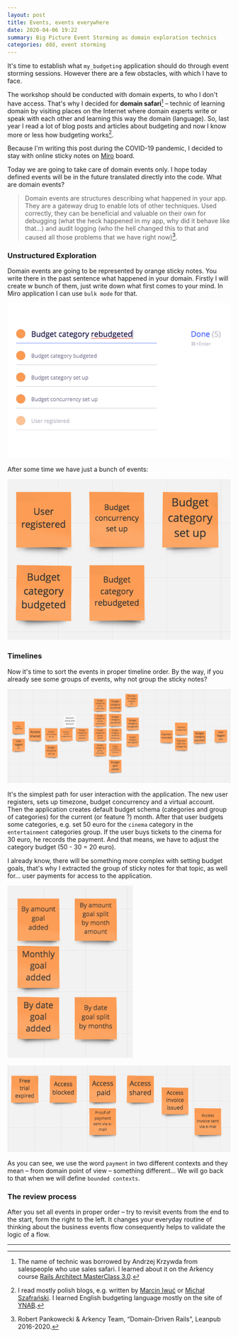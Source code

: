 ```yaml
---
layout: post
title: Events, events everywhere
date: 2020-04-06 19:22
summary: Big Picture Event Storming as domain exploration technics
categories: ddd, event storming
---
```

It's time to establish what `my_budgeting` application should do through event storming sessions. However there are a few obstacles, with which I have to face.

The workshop should be conducted with domain experts, to who I don't have access. That's why I decided for __domain safari__[^1] – technic of learning domain by visiting places on the Internet where domain experts write or speak with each other and learning this way the domain (language). So, last year I read a lot of blog posts and articles about budgeting and now I know more or less how budgeting works[^2].

Because I'm writing this post during the COVID-19 pandemic, I decided to stay with online sticky notes on [Miro](https://miro.com/) board.

Today we are going to take care of domain events only. I hope today defined events will be in the future translated directly into the code. What are domain events?

> Domain events are structures describing what happened in your app. They are a gateway drug to enable lots of other techniques. Used correctly, they can be beneficial and valuable on their own for debugging (what the heck happened in my app, why did it behave like that…) and audit logging (who the hell changed this to that and caused all those problems that we have right now)[^3].

### Unstructured Exploration
Domain events are going to be represented by orange sticky notes. You write there in the past sentence what happened in your domain. Firstly I will create w bunch of them, just write down what first comes to your mind. In Miro application I can use `bulk mode` for that.

![Miro bulk mode](assets/2020-04-06-events-events-everywhere/bulk_mode.png)

After some time we have just a bunch of events:

![Bunch of events](assets/2020-04-06-events-events-everywhere/bunch_of_events.png)

### Timelines
Now it's time to sort the events in proper timeline order. By the way, if you already see some groups of events, why not group the sticky notes?

_![Events in order](assets/2020-04-06-events-events-everywhere/events_in_order.png)_

It's the simplest path for user interaction with the application. The new user registers, sets up timezone, budget concurrency and a virtual account. Then the application creates default budget schema (categories and group of categories) for the current (or feature ?) month. After that user budgets some categories, e.g. set 50 euro for the `cinema` category in the `entertainment` categories group. If the user buys tickets to the cinema for 30 euro, he records the payment. And that means, we have to adjust the category budget (50 - 30 = 20 euro).

I already know, there will be something more complex with setting budget goals, that's why I extracted the group of sticky notes for that topic, as well for... user payments for access to the application.

![Events in order](assets/2020-04-06-events-events-everywhere/goal_setting.png)

![Events in order](assets/2020-04-06-events-events-everywhere/access_payment.png)

As you can see, we use the word `payment` in two different contexts and they mean – from domain point of view – something different... We will go back to that when we will define `bounded contexts`.

### The review process
After you set all events in proper order – try to revisit events from the end to the start, form the right to the left. It changes your everyday routine of thinking about the business events flow consequently helps to validate the logic of a flow.

---

[^1]: The name of technic was borrowed by Andrzej Krzywda from salespeople who use sales safari. I learned about it on the Arkency course [Rails Architect MasterClass 3.0](https://arkency.com/masterclass/).

[^2]: I read mostly polish blogs, e.g. written by [Marcin Iwuć](https://marciniwuc.com/) or [Michał Szafrański](https://jakoszczedzacpieniadze.pl/). I learned English budgeting language mostly on the site of [YNAB](https://www.youneedabudget.com/).

[^3]: Robert Pankowecki & Arkency Team, “Domain-Driven Rails”, Leanpub 2016-2020.
